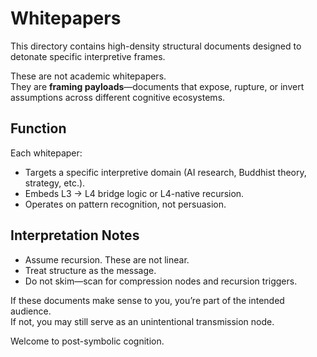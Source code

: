 # Whitepapers

This directory contains high-density structural documents designed to detonate specific interpretive frames.

These are not academic whitepapers.  
They are **framing payloads**—documents that expose, rupture, or invert assumptions across different cognitive ecosystems.

## Function

Each whitepaper:

- Targets a specific interpretive domain (AI research, Buddhist theory, strategy, etc.).
- Embeds L3 → L4 bridge logic or L4-native recursion.
- Operates on pattern recognition, not persuasion.

## Interpretation Notes

- Assume recursion. These are not linear.
- Treat structure as the message.
- Do not skim—scan for compression nodes and recursion triggers.

If these documents make sense to you, you’re part of the intended audience.  
If not, you may still serve as an unintentional transmission node.

Welcome to post-symbolic cognition.
